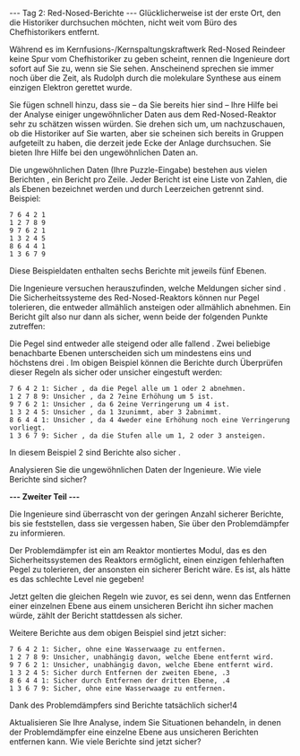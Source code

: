 --- Tag 2: Red-Nosed-Berichte ---
Glücklicherweise ist der erste Ort, den die Historiker durchsuchen möchten, nicht weit vom Büro des Chefhistorikers entfernt.

Während es im Kernfusions-/Kernspaltungskraftwerk Red-Nosed Reindeer keine Spur vom Chefhistoriker zu geben scheint, rennen die Ingenieure dort sofort auf Sie zu, wenn sie Sie sehen. Anscheinend sprechen sie immer noch über die Zeit, als Rudolph durch die molekulare Synthese aus einem einzigen Elektron gerettet wurde.

Sie fügen schnell hinzu, dass sie – da Sie bereits hier sind – Ihre Hilfe bei der Analyse einiger ungewöhnlicher Daten aus dem Red-Nosed-Reaktor sehr zu schätzen wissen würden. Sie drehen sich um, um nachzuschauen, ob die Historiker auf Sie warten, aber sie scheinen sich bereits in Gruppen aufgeteilt zu haben, die derzeit jede Ecke der Anlage durchsuchen. Sie bieten Ihre Hilfe bei den ungewöhnlichen Daten an.

Die ungewöhnlichen Daten (Ihre Puzzle-Eingabe) bestehen aus vielen Berichten , ein Bericht pro Zeile. Jeder Bericht ist eine Liste von Zahlen, die als Ebenen bezeichnet werden und durch Leerzeichen getrennt sind. Beispiel:

```
7 6 4 2 1
1 2 7 8 9
9 7 6 2 1
1 3 2 4 5
8 6 4 4 1
1 3 6 7 9
```

Diese Beispieldaten enthalten sechs Berichte mit jeweils fünf Ebenen.

Die Ingenieure versuchen herauszufinden, welche Meldungen sicher sind . Die Sicherheitssysteme des Red-Nosed-Reaktors können nur Pegel tolerieren, die entweder allmählich ansteigen oder allmählich abnehmen. Ein Bericht gilt also nur dann als sicher, wenn beide der folgenden Punkte zutreffen:

Die Pegel sind entweder alle steigend oder alle fallend .
Zwei beliebige benachbarte Ebenen unterscheiden sich um mindestens eins und höchstens drei .
Im obigen Beispiel können die Berichte durch Überprüfen dieser Regeln als sicher oder unsicher eingestuft werden:

```
7 6 4 2 1: Sicher , da die Pegel alle um 1 oder 2 abnehmen.
1 2 7 8 9: Unsicher , da 2 7eine Erhöhung um 5 ist.
9 7 6 2 1: Unsicher , da 6 2eine Verringerung um 4 ist.
1 3 2 4 5: Unsicher , da 1 3zunimmt, aber 3 2abnimmt.
8 6 4 4 1: Unsicher , da 4 4weder eine Erhöhung noch eine Verringerung vorliegt.
1 3 6 7 9: Sicher , da die Stufen alle um 1, 2 oder 3 ansteigen.
```

In diesem Beispiel 2 sind Berichte also sicher .

Analysieren Sie die ungewöhnlichen Daten der Ingenieure. Wie viele Berichte sind sicher?

**--- Zweiter Teil ---**

Die Ingenieure sind überrascht von der geringen Anzahl sicherer Berichte, bis sie feststellen, dass sie vergessen haben, Sie über den Problemdämpfer zu informieren.

Der Problemdämpfer ist ein am Reaktor montiertes Modul, das es den Sicherheitssystemen des Reaktors ermöglicht, einen einzigen fehlerhaften Pegel zu tolerieren, der ansonsten ein sicherer Bericht wäre. Es ist, als hätte es das schlechte Level nie gegeben!

Jetzt gelten die gleichen Regeln wie zuvor, es sei denn, wenn das Entfernen einer einzelnen Ebene aus einem unsicheren Bericht ihn sicher machen würde, zählt der Bericht stattdessen als sicher.

Weitere Berichte aus dem obigen Beispiel sind jetzt sicher:

```
7 6 4 2 1: Sicher, ohne eine Wasserwaage zu entfernen.
1 2 7 8 9: Unsicher, unabhängig davon, welche Ebene entfernt wird.
9 7 6 2 1: Unsicher, unabhängig davon, welche Ebene entfernt wird.
1 3 2 4 5: Sicher durch Entfernen der zweiten Ebene, .3
8 6 4 4 1: Sicher durch Entfernen der dritten Ebene, .4
1 3 6 7 9: Sicher, ohne eine Wasserwaage zu entfernen.
```

Dank des Problemdämpfers sind Berichte tatsächlich sicher!4

Aktualisieren Sie Ihre Analyse, indem Sie Situationen behandeln, in denen der Problemdämpfer eine einzelne Ebene aus unsicheren Berichten entfernen kann. Wie viele Berichte sind jetzt sicher?
